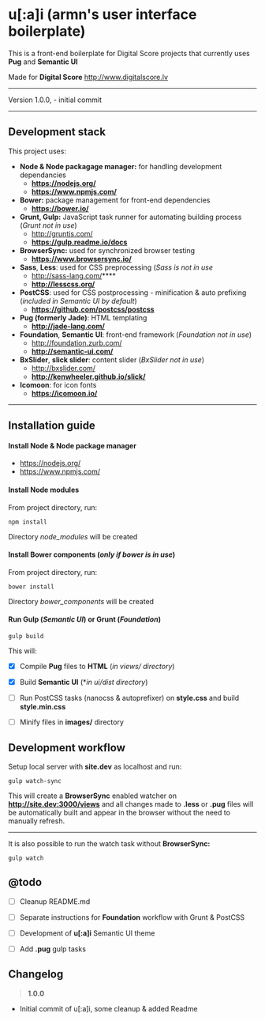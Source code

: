 
u[:a]i (**armn's user interface boilerplate**)
===================

This is a front-end boilerplate for Digital Score projects that currently uses **Pug** and **Semantic UI**

Made for **Digital Score** http://www.digitalscore.lv

---

Version 1.0.0, - initial commit

----------


Development stack
-----------------

This project uses:

- **Node & Node packagage manager:** for handling development dependancies 
    - **https://nodejs.org/**
    - **https://www.npmjs.com/**
- **Bower:** package management for front-end dependencies
    - **https://bower.io/**
- **Grunt, Gulp:** JavaScript task runner for automating building process (*Grunt not in use*)
    - http://gruntjs.com/
    - **https://gulp.readme.io/docs**
- **BrowserSync:** used for synchronized browser testing
    - **https://www.browsersync.io/**
- **Sass**, **Less**: used for CSS preprocessing (*Sass is not in use*
    - http://sass-lang.com/****
    - **http://lesscss.org/**
- **PostCSS**: used for CSS postprocessing - minification & auto prefixing (*included in Semantic UI by default*)
    - **https://github.com/postcss/postcss**
- **Pug (formerly Jade)**: HTML templating
    - **http://jade-lang.com/**
- **Foundation**, **Semantic UI**: front-end framework (*Foundation not in use*)
    - http://foundation.zurb.com/
    - **http://semantic-ui.com/**
- **BxSlider**, **slick slider**: content slider (*BxSlider not in use*)
    - http://bxslider.com/
    - **http://kenwheeler.github.io/slick/**
- **Icomoon**: for icon fonts
    - **https://icomoon.io/**

----------


Installation guide
-----------------
#### Install Node & Node package manager
- https://nodejs.org/
- https://www.npmjs.com/

#### Install Node modules
From project directory, run:

    npm install

Directory *node_modules* will be created

#### Install Bower components (*only if bower is in use*)
From project directory, run:

    bower install

Directory *bower_components* will be created


#### Run Gulp (*Semantic UI*) or Grunt (*Foundation*)
    gulp build

This will:

- [x] Compile **Pug** files to **HTML** (*in views/ directory*)
- [x] Build **Semantic UI** (**in ui/dist directory*)
- [ ] Run PostCSS tasks (nanocss & autoprefixer) on **style.css** and build **style.min.css**
- [ ] Minify files in **images/** directory


Development workflow
-------------

Setup local server with **site.dev** as localhost and run:

    gulp watch-sync

This will create a **BrowserSync** enabled watcher on **http://site.dev:3000/views** and all changes made to **.less** or **.pug** files will be automatically built and appear in the browser without the need to manually refresh.

----------


It is also possible to run the watch task without **BrowserSync:**

    gulp watch


## @todo

- [ ] Cleanup README.md
- [ ] Separate instructions for **Foundation** workflow with Grunt & PostCSS
- [ ] Development of **u[:a]i** Semantic UI theme
- [ ] Add **.pug** gulp tasks

 

Changelog
-------------

> **1.0.0**
- Initial commit of u[:a]i, some cleanup & added Readme